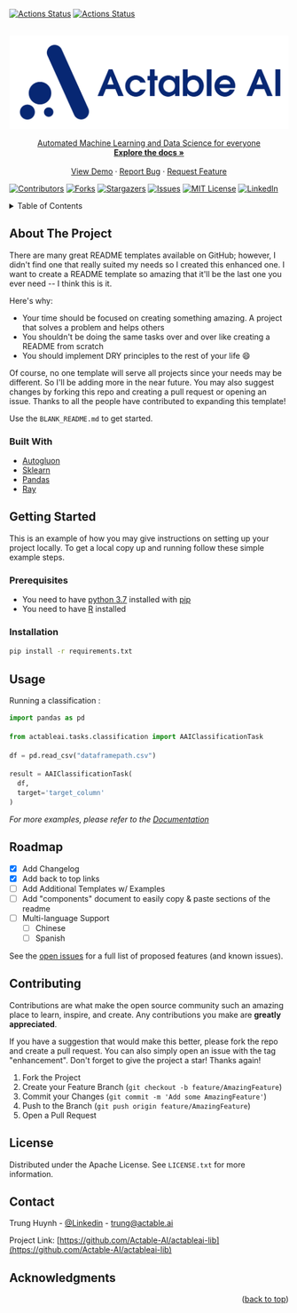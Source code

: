 <div id="top"></div>
<!-- PROJECT SHIELDS -->

[![Actions Status](https://github.com/Actable-AI/actableai-lib/workflows/UnitTest/badge.svg)](https://github.com/Actable-AI/actableai-lib/actions)
[![Actions Status](https://github.com/Actable-AI/actableai-lib/workflows/Release%20API%20Docs/badge.svg)](https://github.com/Actable-AI/actableai-lib/actions)


<!-- PROJECT LOGO -->
<br />
<div align="center">
  <a href="https://actable.ai">
    <img src="images/logo.png" alt="Logo">

  <p align="center">
    Automated Machine Learning and Data Science for everyone
    <br />
    <a href="https://google.com"><strong>Explore the docs »</strong></a>
    <br />
    <br />
    <a href="https://actable.ai">View Demo</a>
    ·
    <a href="https://github.com/othneildrew/Best-README-Template/issues">Report Bug</a>
    ·
    <a href="https://github.com/othneildrew/Best-README-Template/issues">Request Feature</a>
  </p>
</div>

[![Contributors][contributors-shield]][contributors-url]
[![Forks][forks-shield]][forks-url]
[![Stargazers][stars-shield]][stars-url]
[![Issues][issues-shield]][issues-url]
[![MIT License][license-shield]][license-url]
[![LinkedIn][linkedin-shield]][linkedin-url]

<!-- TABLE OF CONTENTS -->
<details>
  <summary>Table of Contents</summary>
  <ol>
    <li>
      <a href="#about-the-project">About The Project</a>
      <ul>
        <li><a href="#built-with">Built With</a></li>
      </ul>
    </li>
    <li>
      <a href="#getting-started">Getting Started</a>
      <ul>
        <li><a href="#prerequisites">Prerequisites</a></li>
        <li><a href="#installation">Installation</a></li>
      </ul>
    </li>
    <li><a href="#usage">Usage</a></li>
    <li><a href="#roadmap">Roadmap</a></li>
    <li><a href="#contributing">Contributing</a></li>
    <li><a href="#license">License</a></li>
    <li><a href="#contact">Contact</a></li>
    <li><a href="#acknowledgments">Acknowledgments</a></li>
  </ol>
</details>



<!-- ABOUT THE PROJECT -->
## About The Project

There are many great README templates available on GitHub; however, I didn't find one that really suited my needs so I created this enhanced one. I want to create a README template so amazing that it'll be the last one you ever need -- I think this is it.

Here's why:
* Your time should be focused on creating something amazing. A project that solves a problem and helps others
* You shouldn't be doing the same tasks over and over like creating a README from scratch
* You should implement DRY principles to the rest of your life :smile:

Of course, no one template will serve all projects since your needs may be different. So I'll be adding more in the near future. You may also suggest changes by forking this repo and creating a pull request or opening an issue. Thanks to all the people have contributed to expanding this template!

Use the `BLANK_README.md` to get started.

### Built With

* [Autogluon](https://reactjs.org/)
* [Sklearn](https://nextjs.org/)
* [Pandas](https://vuejs.org/)
* [Ray](https://angular.io/)


<!-- GETTING STARTED -->
## Getting Started

This is an example of how you may give instructions on setting up your project locally.
To get a local copy up and running follow these simple example steps.

### Prerequisites

- You need to have [python 3.7](https://www.python.org/downloads/release/python-370) installed with [pip](https://pip.pypa.io/en/stable/)
- You need to have [R](https://www.r-project.org/) installed

### Installation

```sh
pip install -r requirements.txt
```

<!-- USAGE EXAMPLES -->
## Usage

Running a classification :

```python
import pandas as pd

from actableai.tasks.classification import AAIClassificationTask

df = pd.read_csv("dataframepath.csv")

result = AAIClassificationTask(
  df,
  target='target_column'
)

```
_For more examples, please refer to the [Documentation](https://google.com)_

<!-- ROADMAP -->
## Roadmap

- [x] Add Changelog
- [x] Add back to top links
- [ ] Add Additional Templates w/ Examples
- [ ] Add "components" document to easily copy & paste sections of the readme
- [ ] Multi-language Support
    - [ ] Chinese
    - [ ] Spanish

See the [open issues](https://github.com/Actable-AI/actableai-lib/issues) for a full list of proposed features (and known issues).

<!-- CONTRIBUTING -->
## Contributing

Contributions are what make the open source community such an amazing place to learn, inspire, and create. Any contributions you make are **greatly appreciated**.

If you have a suggestion that would make this better, please fork the repo and create a pull request. You can also simply open an issue with the tag "enhancement".
Don't forget to give the project a star! Thanks again!

1. Fork the Project
2. Create your Feature Branch (`git checkout -b feature/AmazingFeature`)
3. Commit your Changes (`git commit -m 'Add some AmazingFeature'`)
4. Push to the Branch (`git push origin feature/AmazingFeature`)
5. Open a Pull Request

<!-- LICENSE -->
## License

Distributed under the Apache License. See `LICENSE.txt` for more information.

<!-- CONTACT -->
## Contact

Trung Huynh - [@Linkedin](https://www.linkedin.com/in/trunghlt/) - trung@actable.ai

Project Link: [https://github.com/Actable-AI/actableai-lib](https://github.com/Actable-AI/actableai-lib)

<!-- ACKNOWLEDGMENTS -->
## Acknowledgments

<p align="right">(<a href="#top">back to top</a>)</p>

<!-- MARKDOWN LINKS & IMAGES -->
<!-- https://www.markdownguide.org/basic-syntax/#reference-style-links -->
[contributors-shield]: https://img.shields.io/github/contributors/Actable-AI/actableai-lib.svg?style=for-the-badge
[contributors-url]: https://github.com/Actable-AI/actableai-lib/graphs/contributors
[forks-shield]: https://img.shields.io/github/forks/Actable-AI/actableai-lib.svg?style=for-the-badge
[forks-url]: https://github.com/Actable-AI/actableai-lib/network/members
[stars-shield]: https://img.shields.io/github/stars/Actable-AI/actableai-lib.svg?style=for-the-badge
[stars-url]: https://github.com/Actable-AI/actableai-lib/stargazers
[issues-shield]: https://img.shields.io/github/issues/Actable-AI/actableai-lib.svg?style=for-the-badge
[issues-url]: https://github.com/Actable-AI/actableai-lib/issues
[license-shield]: https://img.shields.io/github/license/Actable-AI/actableai-lib.svg?style=for-the-badge
[license-url]: https://github.com/Actable-AI/actableai-lib/blob/master/LICENSE.txt
[linkedin-shield]: https://img.shields.io/badge/-LinkedIn-black.svg?style=for-the-badge&logo=linkedin&colorB=555
[linkedin-url]: https://www.linkedin.com/company/actable-ai
[product-screenshot]: images/screenshot.png
